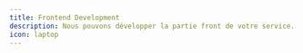 ```yaml
---
title: Frontend Development
description: Nous pouvons développer la partie front de votre service. Notre stack frontend s'appuie sur Bootstrap, AngularJS, JQuery.
icon: laptop
---
```

